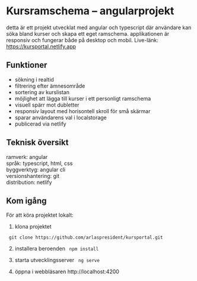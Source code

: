 # Kursramschema – angularprojekt

detta är ett projekt utvecklat med angular och typescript där användare kan söka bland kurser och skapa ett eget ramschema. applikationen är responsiv och fungerar både på desktop och mobil. Live-länk: https://kursportal.netlify.app 

## Funktioner

- sökning i realtid
- filtrering efter ämnesområde
- sortering av kurslistan
- möjlighet att lägga till kurser i ett personligt ramschema
- visuell spärr mot dubletter
- responsiv layout med horisontell skroll för små skärmar
- sparar användarens val i localstorage
- publicerad via netlify

## Teknisk översikt

ramverk: angular  
språk: typescript, html, css  
byggverktyg: angular cli  
versionshantering: git  
distribution: netlify

## Kom igång
För att köra projektet lokalt:
1. klona projektet

``` git clone https://github.com/arlaspresident/kursportal.git```

2. installera beroenden
``` npm install```

3. starta utvecklingsserver 
``` ng serve```

4. öppna i webbläsaren
http://localhost:4200
